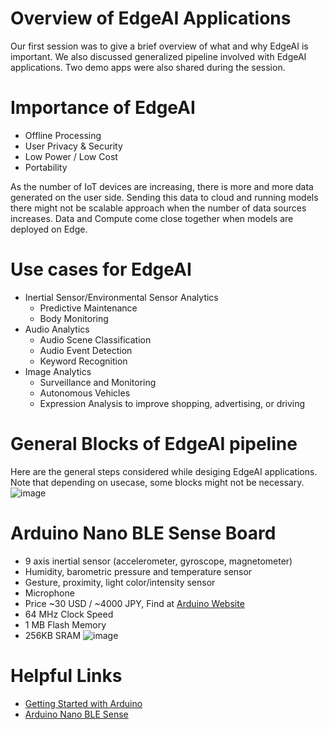 # Overview of EdgeAI Applications
Our first session was to give a brief overview of what and why EdgeAI is important. We also discussed generalized pipeline involved with EdgeAI applications.
Two demo apps were also shared during the session.

# Importance of EdgeAI
- Offline Processing
- User Privacy & Security
- Low Power / Low Cost
- Portability

As the number of IoT devices are increasing, there is more and more data generated on the user side. Sending this data to cloud and running models there might not be scalable approach when the number of data sources increases. Data and Compute come close together when models are deployed on Edge.

# Use cases for EdgeAI
- Inertial Sensor/Environmental Sensor Analytics
  - Predictive Maintenance
  - Body Monitoring
- Audio Analytics
  - Audio Scene Classification
  - Audio Event Detection
  - Keyword Recognition
- Image Analytics
  - Surveillance and Monitoring
  - Autonomous Vehicles
  - Expression Analysis to improve shopping, advertising, or driving

# General Blocks of EdgeAI pipeline
Here are the general steps considered while desiging EdgeAI applications.
Note that depending on usecase, some blocks might not be necessary.
![image](https://user-images.githubusercontent.com/948498/130361281-dd5323e5-8708-4a29-9b93-4f585301d7ce.png)

# Arduino Nano BLE Sense Board
- 9 axis inertial sensor (accelerometer, gyroscope, magnetometer)
- Humidity, barometric pressure and temperature sensor
- Gesture, proximity, light color/intensity sensor
- Microphone
- Price ~30 USD / ~4000 JPY, Find at [Arduino Website](https://store.arduino.cc/usa/nano-33-ble-sense)
- 64 MHz Clock Speed
- 1 MB Flash Memory
- 256KB SRAM
![image](https://user-images.githubusercontent.com/948498/130361392-5bb00523-ac4f-4d5e-8c4c-991a3faf45ac.png)

# Helpful Links
- [Getting Started with Arduino](https://www.arduino.cc/en/Guide)
- [Arduino Nano BLE Sense](https://store.arduino.cc/usa/nano-33-ble-sense)


